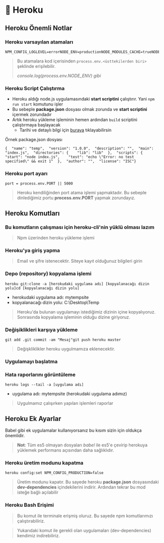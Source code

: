 # 💜 Heroku

## Heroku Önemli Notlar <a id="heroku-oenemli-notlar"></a>

### Heroku varsayılan atamaları <a id="heroku-varsayilan-atamalari"></a>

```text
NPM_CONFIG_LOGLEVEL=errorNODE_ENV=productionNODE_MODULES_CACHE=trueNODE_VERBOSE=false
```

> Bu atamalara kod içerisinden `process.env.<üsttekilerden biri>` şeklinde erişilebilir.
>
> _console.log\(process.env.NODE\_ENV\) gibi_

### Heroku Script Çalıştırma <a id="heroku-script-calistirma"></a>

* Heroku aldığı node.js uygulamasındaki **start scriptini** çalıştırır. Yani `npm run start` komutunu işler
* Bu sebeple **package.json** dosyası olmak zorunda ve **start scriptini** içermek zorundadır
* Artık heroku yükleme işleminin hemen ardından `build` scriptini çalıştırmaya başlayacak
  * Tarihi ve detaylı bilgi için [buraya](https://devcenter.heroku.com/changelog-items/1557) tıklayabilirsin

Örnek package.json dosyası

```text
{  "name": "temp",  "version": "1.0.0",  "description": "",  "main": "index.js",  "directories": {    "lib": "lib"  },  "scripts": {    "start": "node index.js",    "test": "echo \"Error: no test specified\" && exit 1"  },  "author": "",  "license": "ISC"}
```

### Heroku port ayarı <a id="heroku-port-ayari"></a>

```text
port = process.env.PORT || 5000
```

> Heroku kendiliğinden port atama işlemi yapmaktadır. Bu sebeple dinlediğimiz portu **process.env.PORT** yapmak zorundayız.

## Heroku Komutları <a id="heroku-komutlari"></a>

### Bu komutların çalışması için heroku-cli'nin yüklü olması lazım <a id="bu-komutlarin-calismasi-icin-heroku-clinin-yueklue-olmasi-lazim"></a>

> Npm üzerinden heroku yükleme işlemi

### Heroku'ya giriş yapma <a id="herokuya-giris-yapma"></a>

> Email ve şifre istenecektir. Siteye kayıt olduğunuz bilgileri girin

### Depo \(repository\) kopyalama işlemi <a id="depo-repository-kopyalama-islemi"></a>

```text
heroku git:clone -a [herokudaki uygulama adı] [kopyalanacağı dizin yolu]cd [kopyalanacağı dizin yolu]
```

* herokudaki uygulama adı: mytempsite
* kopyalanacağı dizin yolu: C:\Desktop\Temp

> Heroku'da bulunan uygulamayı istediğimiz dizinin içine kopyalıyoruz. Sonrasında kopyalama işleminin olduğu dizine giriyoruz.

### Değişiklikleri karşıya yükleme <a id="degisiklikleri-karsiya-yuekleme"></a>

```text
git add .git commit -am "Mesaj"git push heroku master
```

> Değişkliklikler heroku uygulmamıza eklenecektir.

### Uygulamayı başlatma <a id="uygulamayi-baslatma"></a>

### Hata raporlarını görüntüleme <a id="hata-raporlarini-goeruentueleme"></a>

```text
heroku logs --tail -a [uygulama adı]
```

* uygulama adı: mytempsite \(herokudaki uygulama adımız\)

> Uygulmamız çalışırken yapılan işlemleri raporlar

## Heroku Ek Ayarlar <a id="heroku-ek-ayarlar"></a>

Babel gibi ek uygulamalar kullanıyorsanız bu kısım sizin için oldukça önemlidir.

> **Not**: Tüm es5 olmayan dosyaları _babel_ ile es5'e çevirip herokuya yüklemek performans açısından daha sağlıklıdır.

### Heroku üretim modunu kapatma <a id="heroku-ueretim-modunu-kapatma"></a>

```text
heroku config:set NPM_CONFIG_PRODUCTION=false
```

> Üretim modunu kapatır. Bu sayede heroku **package.json** dosyasındaki **dev-dependencies** içindekilerini indirir. Ardından tekrar bu mod isteğe bağlı açılabilir

### Heroku Bash Erişimi <a id="heroku-bash-erisimi"></a>

> Bu komut ile terminale erişmiş oluruz. Bu sayede npm komutlarımızı çalıştırabiliriz.

> Yukarıdaki komut ile gerekli olan uygulamaları \(dev-dependencies\) kendimiz indirebiliriz.

